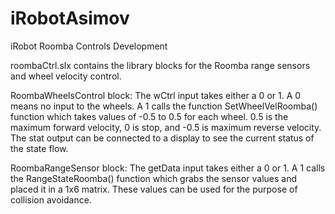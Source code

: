 # iRobotAsimov
iRobot Roomba Controls Development

roombaCtrl.slx contains the library blocks for the Roomba range sensors and wheel velocity control.

RoombaWheelsControl block:
The wCtrl input takes either a 0 or 1. A 0 means no input to the wheels. A 1 calls the function SetWheelVelRoomba() function which takes values of -0.5 to 0.5 for each wheel. 0.5 is the maximum forward velocity, 0 is stop, and -0.5 is maximum reverse velocity. The stat output can be connected to a display to see the current status of the state flow.

RoombaRangeSensor block:
The getData input takes either a 0 or 1. A 1 calls the RangeStateRoomba() function which grabs the sensor values and placed it in a 1x6 matrix. These values can be used for the purpose of collision avoidance.
